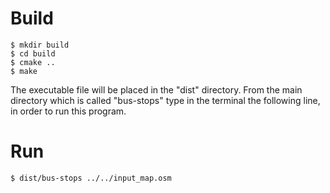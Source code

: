 # Build

    $ mkdir build
    $ cd build
    $ cmake ..
    $ make

The executable file will be placed in the "dist" directory.
From the main directory which is called "bus-stops" type in the terminal the following line, in order to run this program.

# Run

    $ dist/bus-stops ../../input_map.osm
